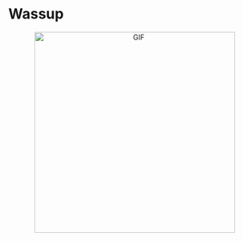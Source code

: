 # Wassup

<div align="center">
    <img height="400" alt="GIF" align="center" src="https://github.com/artem-zborovskyi-532/artem-zborovskyi-532/blob/main/assets/2.gif">
</div>
